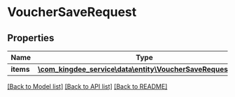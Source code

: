 # VoucherSaveRequest

## Properties
Name | Type | Description | Notes
------------ | ------------- | ------------- | -------------
**items** | [**\com_kingdee_service\data\entity\VoucherSaveRequestItem[]**](VoucherSaveRequestItem.md) |  | [optional] 

[[Back to Model list]](../README.md#documentation-for-models) [[Back to API list]](../README.md#documentation-for-api-endpoints) [[Back to README]](../README.md)


